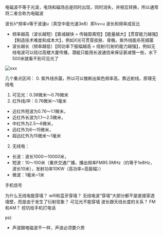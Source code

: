 电磁波不等于光波，电场和磁场总是同时出现，同时消失，并相互转换，所以通常将二者合称为电磁波

波长λ*频率ν等于波速u（真空中是光速3e8）即λν=u
波长和频率成反比
- 频率越高（波长越短）【衰减越快 = 传输距离短】【能量越大】【贯穿能力越强】【制造技术难度和成本大】，例如X光可贯穿皮肤、骨骼，紫外线能杀死细菌
- 波长越长（频率越低）【同功率下振幅越高 = 绕射/衍射的能力越强】，例如无线电波可以绕过高楼大厦传播，潜艇只能用长波通信来保证衰减慢一些，水下500米就看不到可见光了

![xxx](https://iknow-pic.cdn.bcebos.com/91ef76c6a7efce1b25843420a351f3deb58f65a9)

几个重点区间：
0. 紫外线杀菌，所以可以推断出紫色频率高，靠近射线，原理无线电
1. 可见光：0.38微米～0.76微米
2. 红外线/IR：0.76微米～1毫米
- 近红外短波为0.76～1.1微米，
- 近红外长波为1.1～2.5微米，
- 中红外为2.5～6微米，
- 远红外为6～15微米，
- 超远红外为15微米～1毫米
2. 无线电：
- 长波：波长1000～10000米，
- 短波：10～100米（重庆交通广播，播出频率FM95.5MHz（约等于1e8Hz，波长10米），发射功率10KW（高功率=高振幅））
- 微波：1毫米~1米


手机信号




为什么无线电能穿墙？
wifi和蓝牙穿墙？
无线电波“穿墙”大部分都不是直接穿透墙壁，而是由于发生了衍射现象？
可见光不能穿墙
波长跟天线长度的关系？
FM和AM？
挖坑给手机打电话

ps)
- 声波跟电磁波不一样，声波必须要介质